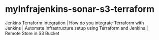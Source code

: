 # myInfrajenkins-sonar-s3-terraform
Jenkins Terraform Integration | How do you integrate Terraform with Jenkins | Automate Infrastructure setup using Terraform and Jenkins | Remote Store in S3 Bucket
